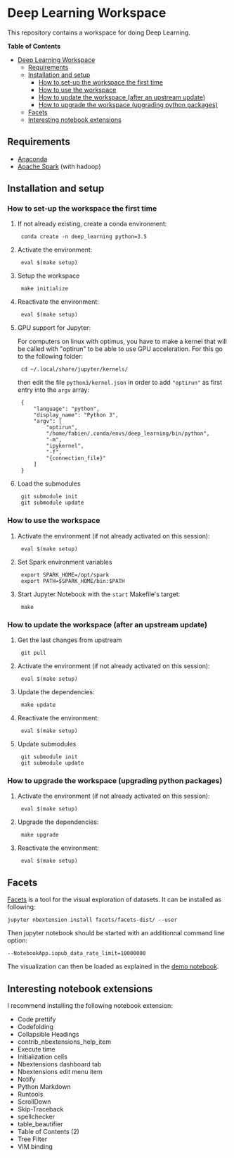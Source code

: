 # Deep Learning Workspace

This repository contains a workspace for doing Deep Learning.

<!-- markdown-toc start - Don't edit this section. Run M-x markdown-toc-refresh-toc -->
**Table of Contents**

- [Deep Learning Workspace](#deep-learning-workspace)
    - [Requirements](#requirements)
    - [Installation and setup](#installation-and-setup)
        - [How to set-up the workspace the first time](#how-to-set-up-the-workspace-the-first-time)
        - [How to use the workspace](#how-to-use-the-workspace)
        - [How to update the workspace (after an upstream update)](#how-to-update-the-workspace-after-an-upstream-update)
        - [How to upgrade the workspace (upgrading python packages)](#how-to-upgrade-the-workspace-upgrading-python-packages)
    - [Facets](#facets)
    - [Interesting notebook extensions](#interesting-notebook-extensions)

<!-- markdown-toc end -->

## Requirements

* [Anaconda](https://www.continuum.io/downloads)
* [Apache Spark](https://spark.apache.org/) (with hadoop)

## Installation and setup

### How to set-up the workspace the first time

1. If not already existing, create a conda environment:

        conda create -n deep_learning python=3.5

2. Activate the environment:

        eval $(make setup)

3. Setup the workspace

        make initialize

4. Reactivate the environment:

        eval $(make setup)

5. GPU support for Jupyter:

    For computers on linux with optimus, you have to make a kernel that will be
    called with "optirun" to be able to use GPU acceleration. For this go to the
    following folder:

        cd ~/.local/share/jupyter/kernels/

    then edit the file `python3/kernel.json` in order to add `"optirun"` as
    first entry into the `argv` array:

        {
            "language": "python",
            "display_name": "Python 3",
            "argv": [
                "optirun",
                "/home/fabien/.conda/envs/deep_learning/bin/python",
                "-m",
                "ipykernel",
                "-f",
                "{connection_file}"
            ]
        }

6. Load the submodules

        git submodule init
        git submodule update

### How to use the workspace

1. Activate the environment (if not already activated on this session):

        eval $(make setup)

2. Set Spark environment variables

        export SPARK_HOME=/opt/spark
        export PATH=$SPARK_HOME/bin:$PATH

3. Start Jupyter Notebook with the `start` Makefile's target:

        make
        
### How to update the workspace (after an upstream update)

1. Get the last changes from upstream

        git pull

2. Activate the environment (if not already activated on this session):

        eval $(make setup)

3. Update the dependencies:

        make update

4. Reactivate the environment:

        eval $(make setup)

5. Update submodules

        git submodule init
        git submodule update

### How to upgrade the workspace (upgrading python packages)

1. Activate the environment (if not already activated on this session):

        eval $(make setup)

2. Upgrade the dependencies:

        make upgrade

3. Reactivate the environment:

        eval $(make setup)

## Facets

[Facets](https://github.com/PAIR-code/facets) is a tool for the visual
exploration of datasets. It can be installed as following:

    jupyter nbextension install facets/facets-dist/ --user
    
Then jupyter notebook should be started with an additionnal command line option:

    --NotebookApp.iopub_data_rate_limit=10000000
    
The visualization can then be loaded as explained in
the [demo notebook](https://github.com/PAIR-code/facets/blob/master/facets_dive/Dive_demo.ipynb).

## Interesting notebook extensions

I recommend installing the following notebook extension:

- Code prettify
- Codefolding
- Collapsible Headings
- contrib_nbextensions_help_item
- Execute time
- Initialization cells
- Nbextensions dashboard tab
- Nbextensions edit menu item
- Notify
- Python Markdown
- Runtools
- ScrollDown
- Skip-Traceback
- spellchecker
- table_beautifier
- Table of Contents (2)
- Tree Filter
- VIM binding

